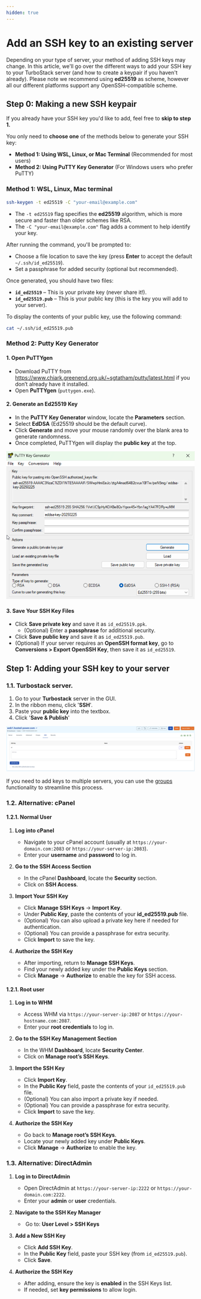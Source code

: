 ```yaml
---
hidden: true
---
```


# Add an SSH key to an existing server

Depending on your type of server, your method of adding SSH keys may change. In this article, we'll go over the different ways to add your SSH key to your TurboStack server (and how to create a keypair if you haven't already). Please note we recommend using **ed25519** as scheme, however all our different platforms support any OpenSSH-compatible scheme.

## Step 0: Making a new SSH keypair

If you already have your SSH key you'd like to add, feel free to **skip to step 1.**

You only need to **choose one** of the methods below to generate your SSH key:

* **Method 1: Using WSL, Linux, or Mac Terminal** (Recommended for most users)
* **Method 2: Using PuTTY Key Generator** (For Windows users who prefer PuTTY)

### Method 1: WSL, Linux, Mac terminal

```bash
ssh-keygen -t ed25519 -C "your-email@example.com"
```

* The `-t ed25519` flag specifies the **ed25519** algorithm, which is more secure and faster than older schemes like RSA.
* The `-C "your-email@example.com"` flag adds a comment to help identify your key.

After running the command, you'll be prompted to:

* Choose a file location to save the key (press **Enter** to accept the default `~/.ssh/id_ed25519`).
* Set a passphrase for added security (optional but recommended).

Once generated, you should have two files:

* **`id_ed25519`** – This is your private key (never share it!).
* **`id_ed25519.pub`** – This is your public key (this is the key you will add to your server).

To display the contents of your public key, use the following command:

```bash
cat ~/.ssh/id_ed25519.pub
```

### Method 2: Putty Key Generator

#### 1\. Open PuTTYgen

* Download PuTTY from https://www.chiark.greenend.org.uk/~sgtatham/putty/latest.html if you don’t already have it installed.
* Open **PuTTYgen** (`puttygen.exe`).

#### 2\. Generate an Ed25519 Key

* In the **PuTTY Key Generator** window, locate the **Parameters** section.
* Select **EdDSA** (Ed25519 should be the default curve).
* Click **Generate** and move your mouse randomly over the blank area to generate randomness.
* Once completed, PuTTYgen will display the **public key** at the top.

![1743683160931](image/ssh/1743683160931.png)

#### 3\. Save Your SSH Key Files

* Click **Save private key** and save it as `id_ed25519.ppk`.
  * (Optional) Enter a **passphrase** for additional security.
* Click **Save public key** and save it as `id_ed25519.pub`.
* (Optional) If your server requires an **OpenSSH format key**, go to **Conversions > Export OpenSSH Key**, then save it as `id_ed25519`.

## Step 1: Adding your SSH key to your server

### 1.1. Turbostack server.

1. Go to your **Turbostack** server in the GUI.
2. In the ribbon menu, click '**SSH**'.
3. Paste your **public key** into the textbox.
4. Click '**Save & Publish**'

![1743683172047](image/ssh/1743683172047.png)

If you need to add keys to multiple servers, you can use the [groups](https://docs.turbostack.app/turbostack-app/groups/#groups) functionality to streamline this process.

### 1.2. Alternative: cPanel

#### 1.2.1. Normal User

1. **Log into cPanel**

   * Navigate to your cPanel account (usually at `https://your-domain.com:2083` or `https://your-server-ip:2083`).
   * Enter your **username** and **password** to log in.
2. **Go to the SSH Access Section**

   * In the cPanel **Dashboard**, locate the **Security** section.
   * Click on **SSH Access**.
3. **Import Your SSH Key**

   * Click **Manage SSH Keys** → **Import Key**.
   * Under **Public Key**, paste the contents of your **id\_ed25519.pub** file.
   * (Optional) You can also upload a private key here if needed for authentication.
   * (Optional) You can provide a passphrase for extra security.
   * Click **Import** to save the key.
4. **Authorize the SSH Key**

   * After importing, return to **Manage SSH Keys**.
   * Find your newly added key under the **Public Keys** section.
   * Click **Manage** → **Authorize** to enable the key for SSH access.

#### 1.2.1. Root user

1. **Log in to WHM**

   * Access WHM via `https://your-server-ip:2087` or `https://your-hostname.com:2087`.
   * Enter your **root credentials** to log in.
2. **Go to the SSH Key Management Section**

   * In the WHM **Dashboard**, locate **Security Center**.
   * Click on **Manage root’s SSH Keys**.
3. **Import the SSH Key**

   * Click **Import Key**.
   * In the **Public Key** field, paste the contents of your `id_ed25519.pub` file.
   * (Optional) You can also import a private key if needed.
   * (Optional) You can provide a passphrase for extra security.
   * Click **Import** to save the key.
4. **Authorize the SSH Key**

   * Go back to **Manage root’s SSH Keys**.
   * Locate your newly added key under **Public Keys**.
   * Click **Manage** → **Authorize** to enable the key.

### 1.3. Alternative: DirectAdmin

1. **Log in to DirectAdmin**

   * Open DirectAdmin at `https://your-server-ip:2222` or `https://your-domain.com:2222`.
   * Enter your **admin** or **user** credentials.
2. **Navigate to the SSH Key Manager**

   *  Go to: **User Level > SSH Keys**
3. **Add a New SSH Key**

   * Click **Add SSH Key**.
   * In the **Public Key** field, paste your SSH key (from `id_ed25519.pub`).
   * Click **Save**.
4. **Authorize the SSH Key**

   * After adding, ensure the key is **enabled** in the SSH Keys list.
   * If needed, set **key permissions** to allow login.
